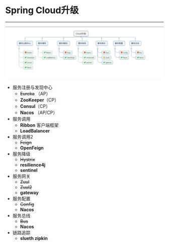 # 				Spring Cloud升级

------

<img src="images\spring cloud升级.png" alt="images/" style="zoom:200%;" />

- 服务注册与发现中心
  - ~~Eureka~~	（AP）
  - **ZooKeeper**（CP）
  - **Consul**（CP）
  - **Nacos** （AP/CP）
- 服务调用
  - **Ribbon** 客户端框架
  - **LoadBalancer**
- 服务调用2
  - ~~Feign~~
  - **OpenFeign**
- 服务降级
  - ~~Hystrix~~
  - **resilience4j**
  - **sentinel**
- 服务网关
  - ~~Zuul~~
  - ~~Zuul2~~
  - **gateway**
- 服务配置
  - ~~Config~~
  - **Nacos**
- 服务总线
  - ~~Bus~~
  - **Nacos**
- 链路追踪
  - **slueth zipkin** 